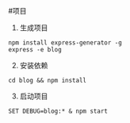 #项目
1. 生成项目
```
npm install express-generator -g
express -e blog
```
2. 安装依赖 
```
cd blog && npm install
```
3. 启动项目
```
SET DEBUG=blog:* & npm start
```

